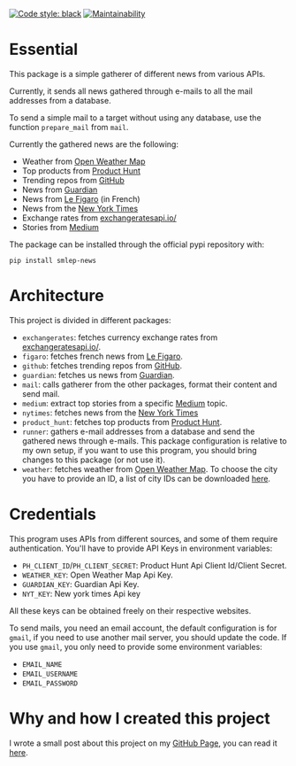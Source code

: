 [![Code style: black](https://img.shields.io/badge/code%20style-black-000000.svg)](https://github.com/psf/black)
[![Maintainability](https://api.codeclimate.com/v1/badges/0a7fa5b1833812224f02/maintainability)](https://codeclimate.com/github/Smlep/smlepNews/maintainability)

Essential
=========

This package is a simple gatherer of different news from various APIs.

Currently, it sends all news gathered through e-mails to all the mail addresses from a database.

To send a simple mail to a target without using any database, use the function `prepare_mail` from `mail`.

Currently the gathered news are the following:

- Weather from [Open Weather Map](https://openweathermap.org)
- Top products from [Product Hunt](https://www.producthunt.com)
- Trending repos from [GitHub](https://github.com)
- News from [Guardian](https://www.theguardian.com)
- News from [Le Figaro](http://www.lefigaro.fr) (in French)
- News from the [New York Times](https://www.nytimes.com/)
- Exchange rates from [exchangeratesapi.io/](https://exchangeratesapi.io/)
- Stories from [Medium](https://medium.com)

The package can be installed through the official pypi repository with:

```
pip install smlep-news
```

Architecture
============

This project is divided in different packages:

- `exchangerates`: fetches currency exchange rates from [exchangeratesapi.io/](https://exchangeratesapi.io/).
- `figaro`: fetches french news from [Le Figaro](http://www.lefigaro.fr).
- `github`: fetches trending repos from [GitHub](https://github.com).
- `guardian`: fetches us news from [Guardian](https://www.theguardian.com).
- `mail`: calls gatherer from the other packages, format their content and send mail.
- `medium`: extract top stories from a specific [Medium](https://medium.com) topic.
- `nytimes`: fetches news from the [New York Times](https://www.nytimes.com/)
- `product_hunt`: fetches top products from [Product Hunt](https://www.producthunt.com).
- `runner`: gathers e-mail addresses from a database and send the gathered news through e-mails. This package configuration is relative to my own setup, if you want to use this program, you should bring changes to this package (or not use it).
- `weather`: fetches weather from [Open Weather Map](https://openweathermap.org). To choose the city you have to provide an ID, a list of city IDs can be downloaded [here](http://bulk.openweathermap.org/sample/).

Credentials
===========

This program uses APIs from different sources, and some of them require authentication.
You'll have to provide API Keys in environment variables:

- `PH_CLIENT_ID`/`PH_CLIENT_SECRET`: Product Hunt Api Client Id/Client Secret.
- `WEATHER_KEY`: Open Weather Map Api Key.
- `GUARDIAN_KEY`: Guardian Api Key.
- `NYT_KEY`: New york times Api key

All these keys can be obtained freely on their respective websites.

To send mails, you need an email account, the default configuration is for `gmail`,
if you need to use another mail server, you should update the code. If you use
`gmail`, you only need to provide some environment variables:

- `EMAIL_NAME`
- `EMAIL_USERNAME`
- `EMAIL_PASSWORD`

Why and how I created this project
==================================

I wrote a small post about this project on my [GitHub Page](https://smlep.github.io), you can read it [here](https://smlep.github.io/jekyll/update/2019/02/01/smlepnews.html).
